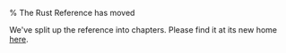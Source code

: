 % The Rust Reference has moved

We've split up the reference into chapters. Please find it at its new
home [here](reference/index.html).
